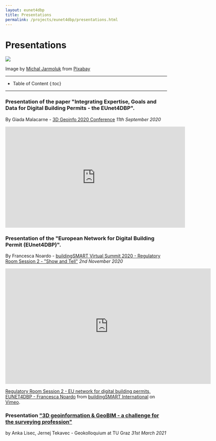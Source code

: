 ```yaml
---
layout: eunet4dbp
title: Presentations
permalink: /projects/eunet4dbp/presentations.html
---
```




<h1>Presentations</h1>


<div class="row">
  <div class="col-sm-12 col-xs-12"><img class="img-responsive" src="{{ "/projects/eunet4dbp/img/presentations.jpg" }}" style="max-height: 500px"></div>
</div>

Image by [Michal Jarmoluk](https://pixabay.com/users/jarmoluk-143740/?utm_source=link-attribution&utm_medium=referral&utm_campaign=image&utm_content=561388) from [Pixabay](https://pixabay.com) 
- - -

* Table of Content
{:toc}

- - -

### Presentation of the paper "Integrating Expertise, Goals and Data for Digital Building Permits - the EUnet4DBP".

By Giada Malacarne - [3D Geoinfo 2020 Conference](https://www.ucl.ac.uk/3dgeoinfo/) *11th September 2020*

<iframe width="560" height="315" src="https://www.youtube.com/embed/jcRu-pse2Zk" frameborder="0" allow="accelerometer; autoplay; encrypted-media; gyroscope; picture-in-picture" allowfullscreen></iframe>


### Presentation of the "European Network for Digital Building Permit (EUnet4DBP)".

By Francesca Noardo - [buildingSMART Virtual Summit 2020 - Regulatory Room Session 2 - "Show and Tell"](https://summit.buildingsmart.org/s/virtual-summit/home) *2nd November 2020*

<iframe src="https://player.vimeo.com/video/484445011" width="640" height="360" frameborder="0" allow="autoplay; fullscreen" allowfullscreen></iframe>
<p><a href="https://vimeo.com/484445011">Regulatory Room Session 2 - EU network for digital building permits, EUNET4DBP - Francesca Noardo</a> from <a href="https://vimeo.com/user94789481">buildingSMART International</a> on <a href="https://vimeo.com">Vimeo</a>.</p>

### Presentation ["3D geoinformation & GeoBIM - a challenge for the surveying profession"](https://drive.google.com/file/d/1kpETbhWGhgakbDEO7bYSRhrNyE_rCosH/view?usp=sharing)

by Anka Lisec, Jernej Tekavec - Geokolloquium at TU Graz *31st March 2021*